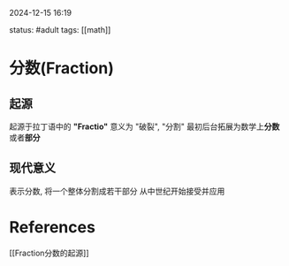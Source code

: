 2024-12-15    16:19

status: #adult 
tags: [[math]]


# 分数(Fraction)

## 起源
起源于拉丁语中的 **"Fractio"** 意义为 "破裂", "分割"
最初后台拓展为数学上**分数** 或者**部分**


## 现代意义
表示分数, 将一个整体分割成若干部分
从中世纪开始接受并应用



# References
[[Fraction分数的起源]]